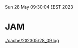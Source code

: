 Sun 28 May 09:30:04 EEST 2023
# JAM
<a href='./cache/202305/28_09.log'>./cache/202305/28_09.log</a>
